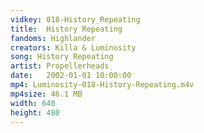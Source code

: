 ```yaml
---
vidkey: 018-History_Repeating
title:  History Repeating
fandoms: Highlander
creators: Killa & Luminosity
song: History Repeating
artist: Propellerheads
date:   2002-01-01 10:00:00
mp4: Luminosity-018-History-Repeating.m4v
mp4size: 46.1 MB
width: 640
height: 480
---
```



  